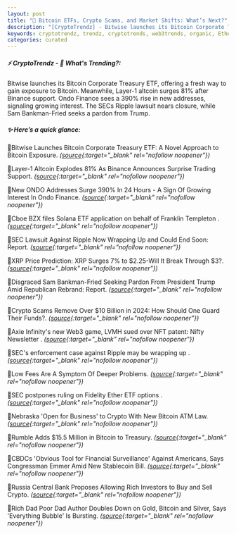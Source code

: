 ```yaml
---
layout: post
title: "🌅 Bitcoin ETFs, Crypto Scams, and Market Shifts: What’s Next?"
description: "[CryptoTrendz] - Bitwise launches its Bitcoin Corporate Treasury ETF, offering a fresh way to gain exposure to Bitcoin. Meanwhile, Layer-1 altcoin surges 81% after Binance support. Ondo Finance sees a 390% rise in new addresses, signaling growing interest. The SECs Ripple lawsuit nears closure, while Sam Bankman-Fried seeks a pardon from Trump."
keywords: cryptotrendz, trendz, cryptotrends, web3trends, organic, Ethereum, Investors, Bitcoin, Trading, Crypto, XRP, Trump, NFT, Altcoin, Stablecoin, Web3, Binance
categories: curated
---
```


##### ⚡ CryptoTrendz - 📌 *What's Trending?:*

Bitwise launches its Bitcoin Corporate Treasury ETF, offering a fresh way to gain exposure to Bitcoin. Meanwhile, Layer-1 altcoin surges 81% after Binance support. Ondo Finance sees a 390% rise in new addresses, signaling growing interest. The SECs Ripple lawsuit nears closure, while Sam Bankman-Fried seeks a pardon from Trump.

##### ✨ *Here’s a quick glance:*


🔹Bitwise Launches Bitcoin Corporate Treasury ETF: A Novel Approach to Bitcoin Exposure. *([source](https://s.avyag.com/lqk5){:target="_blank" rel="nofollow noopener"})*

🔹Layer-1 Altcoin Explodes 81% As Binance Announces Surprise Trading Support. *([source](https://s.avyag.com/qaha){:target="_blank" rel="nofollow noopener"})*

🔹New ONDO Addresses Surge 390% In 24 Hours - A Sign Of Growing Interest In Ondo Finance. *([source](https://s.avyag.com/jo3o){:target="_blank" rel="nofollow noopener"})*

🔹Cboe BZX files Solana ETF application on behalf of Franklin Templeton . *([source](https://s.avyag.com/bmr6){:target="_blank" rel="nofollow noopener"})*

🔹SEC Lawsuit Against Ripple Now Wrapping Up and Could End Soon: Report. *([source](https://s.avyag.com/m1w1){:target="_blank" rel="nofollow noopener"})*

🔹XRP Price Prediction: XRP Surges 7% to $2.25-Will It Break Through $3?. *([source](https://s.avyag.com/egjt){:target="_blank" rel="nofollow noopener"})*

🔹Disgraced Sam Bankman-Fried Seeking Pardon From President Trump Amid Republican Rebrand: Report. *([source](https://s.avyag.com/lufr){:target="_blank" rel="nofollow noopener"})*

🔹Crypto Scams Remove Over $10 Billion in 2024: How Should One Guard Their Funds?. *([source](https://s.avyag.com/kbp3){:target="_blank" rel="nofollow noopener"})*

🔹Axie Infinity's new Web3 game, LVMH sued over NFT patent: Nifty Newsletter . *([source](https://s.avyag.com/0pvk){:target="_blank" rel="nofollow noopener"})*

🔹SEC's enforcement case against Ripple may be wrapping up . *([source](https://s.avyag.com/dt9z){:target="_blank" rel="nofollow noopener"})*

🔹Low Fees Are A Symptom Of Deeper Problems. *([source](https://s.avyag.com/rn55){:target="_blank" rel="nofollow noopener"})*

🔹SEC postpones ruling on Fidelity Ether ETF options . *([source](https://s.avyag.com/s9gr){:target="_blank" rel="nofollow noopener"})*

🔹Nebraska 'Open for Business' to Crypto With New Bitcoin ATM Law. *([source](https://s.avyag.com/su5l){:target="_blank" rel="nofollow noopener"})*

🔹Rumble Adds $15.5 Million in Bitcoin to Treasury. *([source](https://s.avyag.com/8nev){:target="_blank" rel="nofollow noopener"})*

🔹CBDCs 'Obvious Tool for Financial Surveillance' Against Americans, Says Congressman Emmer Amid New Stablecoin Bill. *([source](https://s.avyag.com/kb3y){:target="_blank" rel="nofollow noopener"})*

🔹Russia Central Bank Proposes Allowing Rich Investors to Buy and Sell Crypto. *([source](https://s.avyag.com/4jfw){:target="_blank" rel="nofollow noopener"})*

🔹Rich Dad Poor Dad Author Doubles Down on Gold, Bitcoin and Silver, Says 'Everything Bubble' Is Bursting. *([source](https://s.avyag.com/ls7w){:target="_blank" rel="nofollow noopener"})*
